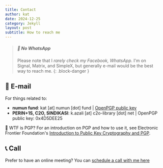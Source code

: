 ```yaml
---
title: Contact
author: kat
date: 2024-12-25
category: Jekyll
layout: post
subtitle: How to reach me
---
```


> ##### 📵 No WhatsApp
>
> Please note that I _rarely check my Facebook, WhatsApp_. I'm on Signal, Matrix, and SimpleX, but generally e-mail would be the best way to reach me. 
{: .block-danger }

## 📧 E-mail
For things related to: 
- **numun fund**: kat [at] numun [dot] fund | [OpenPGP public key](https://keys.openpgp.org/vks/v1/by-fingerprint/68A403270377DF116E83B878736758B207CAD805)
- **PERIN+1S, C2O, SINDIKASI**: k.azali [at] c2o-library [dot] net | OpenPGP public key: 0x4D5DEE25

🔐 WTF is PGP? For an introduction on PGP and how to use it, see Electronic Frontier Foundation's [Introduction to Public Key Cryptography and PGP](https://ssd.eff.org/en/module/introduction-public-key-cryptography-and-pgp).

## 📞 Call

Prefer to have an online meeting? You can [schedule a call with me here](https://cal.numun.fund/kat)
